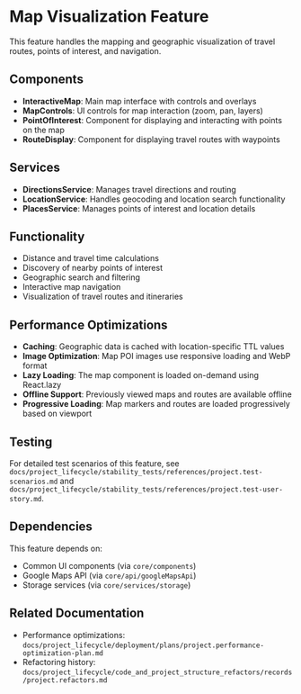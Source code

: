 # Map Visualization Feature

This feature handles the mapping and geographic visualization of travel routes, points of interest, and navigation.

## Components

- **InteractiveMap**: Main map interface with controls and overlays
- **MapControls**: UI controls for map interaction (zoom, pan, layers)
- **PointOfInterest**: Component for displaying and interacting with points on the map
- **RouteDisplay**: Component for displaying travel routes with waypoints

## Services

- **DirectionsService**: Manages travel directions and routing
- **LocationService**: Handles geocoding and location search functionality
- **PlacesService**: Manages points of interest and location details

## Functionality

- Distance and travel time calculations
- Discovery of nearby points of interest
- Geographic search and filtering
- Interactive map navigation
- Visualization of travel routes and itineraries

## Performance Optimizations

- **Caching**: Geographic data is cached with location-specific TTL values
- **Image Optimization**: Map POI images use responsive loading and WebP format
- **Lazy Loading**: The map component is loaded on-demand using React.lazy
- **Offline Support**: Previously viewed maps and routes are available offline
- **Progressive Loading**: Map markers and routes are loaded progressively based on viewport

## Testing

For detailed test scenarios of this feature, see `docs/project_lifecycle/stability_tests/references/project.test-scenarios.md` and `docs/project_lifecycle/stability_tests/references/project.test-user-story.md`.

## Dependencies

This feature depends on:
- Common UI components (via `core/components`)
- Google Maps API (via `core/api/googleMapsApi`)
- Storage services (via `core/services/storage`)

## Related Documentation

- Performance optimizations: `docs/project_lifecycle/deployment/plans/project.performance-optimization-plan.md`
- Refactoring history: `docs/project_lifecycle/code_and_project_structure_refactors/records/project.refactors.md` 